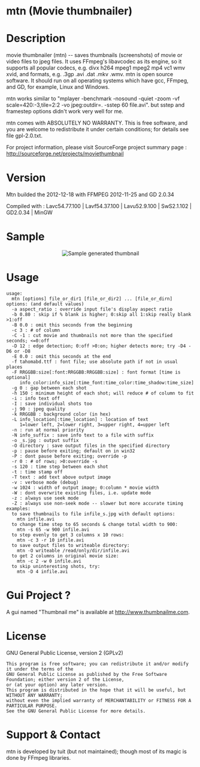 mtn (Movie thumbnailer)
===

Description
===

movie thumbnailer (mtn) -- saves thumbnails (screenshots) of movie or video files to jpeg files. It uses FFmpeg's libavcodec as its engine, so it supports all popular codecs, e.g. divx h264 mpeg1 mpeg2 mp4 vc1 wmv xvid, and formats, e.g. .3gp .avi .dat .mkv .wmv. mtn is open source software. It should run on all operating systems which have gcc, FFmpeg, and GD, for example, Linux and Windows.

mtn works similar to "mplayer -benchmark -nosound -quiet -zoom -vf scale=420:-3,tile=2:2 -vo jpeg:outdir=. -sstep 60 file.avi". but sstep and framestep options didn't work very well for me.

mtn comes with ABSOLUTELY NO WARRANTY. This is free software, and you are welcome to redistribute it under certain conditions; for details see file gpl-2.0.txt.

For project information, please visit SourceForge project summary page : http://sourceforge.net/projects/moviethumbnail

Version
===

Mtn builded the 2012-12-18 with FFMPEG 2012-11-25 and GD 2.0.34

Compiled with : Lavc54.77.100 | Lavf54.37.100 | Lavu52.9.100 | SwS2.1.102 | GD2.0.34 | MinGW

Sample
===

<p align="center">
  <img src="https://raw.github.com/kwent/mtn/master/screenshots/sample.jpg" alt="Sample generated thumbnail"/>
</p>

Usage
===

```plain
usage:
  mtn [options] file_or_dir1 [file_or_dir2] ... [file_or_dirn]
options: (and default values)
  -a aspect_ratio : override input file's display aspect ratio
  -b 0.80 : skip if % blank is higher; 0:skip all 1:skip really blank >1:off
  -B 0.0 : omit this seconds from the beginning
  -c 3 : # of column
  -C -1 : cut movie and thumbnails not more than the specified seconds; <=0:off
  -D 12 : edge detection; 0:off >0:on; higher detects more; try -D4 -D6 or -D8
  -E 0.0 : omit this seconds at the end
  -f tahomabd.ttf : font file; use absolute path if not in usual places
  -F RRGGBB:size[:font:RRGGBB:RRGGBB:size] : font format [time is optional]
     info_color:info_size[:time_font:time_color:time_shadow:time_size]
  -g 0 : gap between each shot
  -h 150 : minimum height of each shot; will reduce # of column to fit
  -i : info text off
  -I : save individual shots too
  -j 90 : jpeg quality
  -k RRGGBB : background color (in hex)
  -L info_location[:time_location] : location of text
     1=lower left, 2=lower right, 3=upper right, 4=upper left
  -n : run at normal priority
  -N info_suffix : save info text to a file with suffix
  -o _s.jpg : output suffix
  -O directory : save output files in the specified directory
  -p : pause before exiting; default on in win32
  -P : dont pause before exiting; override -p
  -r 0 : # of rows; >0:override -s
  -s 120 : time step between each shot
  -t : time stamp off
  -T text : add text above output image
  -v : verbose mode (debug)
  -w 1024 : width of output image; 0:column * movie width
  -W : dont overwrite existing files, i.e. update mode
  -z : always use seek mode
  -Z : always use non-seek mode -- slower but more accurate timing
examples:
  to save thumbnails to file infile_s.jpg with default options:
    mtn infile.avi
  to change time step to 65 seconds & change total width to 900:
    mtn -s 65 -w 900 infile.avi
  to step evenly to get 3 columns x 10 rows:
    mtn -c 3 -r 10 infile.avi
  to save output files to writeable directory:
    mtn -O writeable /read/only/dir/infile.avi
  to get 2 columns in original movie size:
    mtn -c 2 -w 0 infile.avi
  to skip uninteresting shots, try:
    mtn -D 4 infile.avi
`````

Gui Project ?
===

A gui named "Thumbnail me" is available at http://www.thumbnailme.com.

License
===

GNU General Public License, version 2 (GPLv2)

```plain
This program is free software; you can redistribute it and/or modify it under the terms of the 
GNU General Public License as published by the Free Software Foundation; either version 2 of the License,
or (at your option) any later version.
This program is distributed in the hope that it will be useful, but WITHOUT ANY WARRANTY;
without even the implied warranty of MERCHANTABILITY or FITNESS FOR A PARTICULAR PURPOSE.
See the GNU General Public License for more details.
```

Support & Contact
===

mtn is developed by tuit (but not maintained); though most of its magic is done by FFmpeg libraries.
